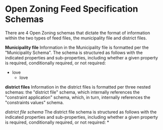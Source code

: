 # Open Zoning Feed Specification Schemas
There are 4 Open Zoning schemas that dictate the format of information within the two types of feed files, the municipality file and district files.

**Municipality file**
Information in the Municipality file is formatted per the "Municipality Schema". The schema is structured as follows with the indicated properties and sub-properties, including whether a given property is required, conditionally required, or not required:
* love
  - love

**district files**
Information in the district files is formatted per three nested schemas: the "district file" schema, which internally references the "constraint application" schema, which, in turn, internally references the "constraints values" schema. 

*district file schema*
The district file schema is structured as follows with the indicated properties and sub-properties, including whether a given property is required, conditionally required, or not required:
* 

